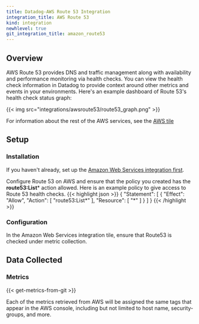 ```yaml
---
title: Datadog-AWS Route 53 Integration
integration_title: AWS Route 53
kind: integration
newhlevel: true
git_integration_title: amazon_route53
---
```


## Overview

AWS Route 53 provides DNS and traffic management along with availability and performance monitoring via health checks. You can view the health check information in Datadog to provide context around other metrics and events in your environments. Here's an example dashboard of Route 53's health check status graph:

{{< img src="integrations/awsroute53/route53_graph.png" >}}

For information about the rest of the AWS services, see the [AWS tile][1]

## Setup
### Installation

If you haven't already, set up the [Amazon Web Services integration first](/integrations/aws).

Configure Route 53 on AWS and ensure that the policy you created has the **route53:List*** action allowed. Here is an example policy to give access to Route 53 health checks.
{{< highlight json >}}
{
  "Statement": [
    {
      "Effect": "Allow",
      "Action": [
        "route53:List*"
      ],
      "Resource": [
        "*"
      ]
    }
  ]
}
{{< /highlight >}}


### Configuration

In the Amazon Web Services integration tile, ensure that Route53 is checked under metric collection.

## Data Collected
### Metrics

{{< get-metrics-from-git >}}

Each of the metrics retrieved from AWS will be assigned the same tags that appear in the AWS console, including but not limited to host name, security-groups, and more.

[1]: /integrations/aws
